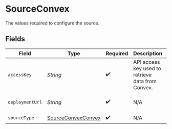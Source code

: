 # SourceConvex

The values required to configure the source.


## Fields

| Field                                                           | Type                                                            | Required                                                        | Description                                                     | Example                                                         |
| --------------------------------------------------------------- | --------------------------------------------------------------- | --------------------------------------------------------------- | --------------------------------------------------------------- | --------------------------------------------------------------- |
| `accessKey`                                                     | *String*                                                        | :heavy_check_mark:                                              | API access key used to retrieve data from Convex.               |                                                                 |
| `deploymentUrl`                                                 | *String*                                                        | :heavy_check_mark:                                              | N/A                                                             | https://murky-swan-635.convex.cloud                             |
| `sourceType`                                                    | [SourceConvexConvex](../../models/shared/SourceConvexConvex.md) | :heavy_check_mark:                                              | N/A                                                             |                                                                 |